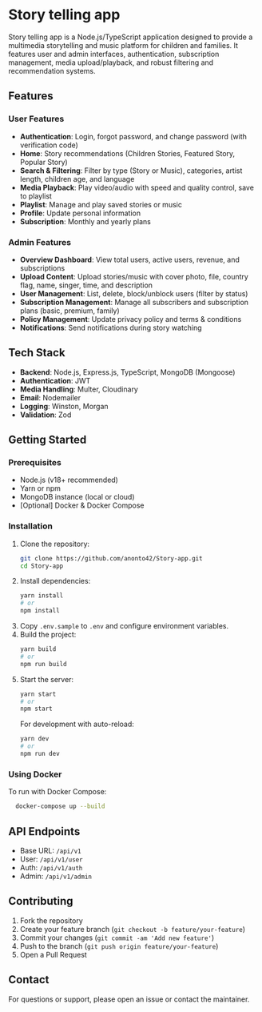 # Story telling app

Story telling app is a Node.js/TypeScript application designed to provide a multimedia storytelling and music platform for children and families. It features user and admin interfaces, authentication, subscription management, media upload/playback, and robust filtering and recommendation systems.

## Features

### User Features
- **Authentication**: Login, forgot password, and change password (with verification code)
- **Home**: Story recommendations (Children Stories, Featured Story, Popular Story)
- **Search & Filtering**: Filter by type (Story or Music), categories, artist length, children age, and language
- **Media Playback**: Play video/audio with speed and quality control, save to playlist
- **Playlist**: Manage and play saved stories or music
- **Profile**: Update personal information
- **Subscription**: Monthly and yearly plans

### Admin Features
- **Overview Dashboard**: View total users, active users, revenue, and subscriptions
- **Upload Content**: Upload stories/music with cover photo, file, country flag, name, singer, time, and description
- **User Management**: List, delete, block/unblock users (filter by status)
- **Subscription Management**: Manage all subscribers and subscription plans (basic, premium, family)
- **Policy Management**: Update privacy policy and terms & conditions
- **Notifications**: Send notifications during story watching

## Tech Stack
- **Backend**: Node.js, Express.js, TypeScript, MongoDB (Mongoose)
- **Authentication**: JWT
- **Media Handling**: Multer, Cloudinary
- **Email**: Nodemailer
- **Logging**: Winston, Morgan
- **Validation**: Zod

## Getting Started

### Prerequisites
- Node.js (v18+ recommended)
- Yarn or npm
- MongoDB instance (local or cloud)
- [Optional] Docker & Docker Compose

### Installation
1. Clone the repository:
   ```bash
   git clone https://github.com/anonto42/Story-app.git
   cd Story-app
   ```
2. Install dependencies:
   ```bash
   yarn install
   # or
   npm install
   ```
3. Copy `.env.sample` to `.env` and configure environment variables.
4. Build the project:
   ```bash
   yarn build
   # or
   npm run build
   ```
5. Start the server:
   ```bash
   yarn start
   # or
   npm start
   ```
   For development with auto-reload:
   ```bash
   yarn dev
   # or
   npm run dev
   ```

### Using Docker
To run with Docker Compose:
```bash
  docker-compose up --build
```

## API Endpoints
- Base URL: `/api/v1`
- User: `/api/v1/user`
- Auth: `/api/v1/auth`
- Admin: `/api/v1/admin`

## Contributing
1. Fork the repository
2. Create your feature branch (`git checkout -b feature/your-feature`)
3. Commit your changes (`git commit -am 'Add new feature'`)
4. Push to the branch (`git push origin feature/your-feature`)
5. Open a Pull Request

<!-- ## License
This project is licensed under the ISC License. -->

## Contact
For questions or support, please open an issue or contact the maintainer.
